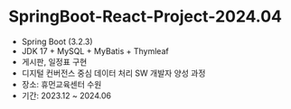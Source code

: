 # SpringBoot-React-Project-2024.04
- Spring Boot (3.2.3)
- JDK 17 + MySQL + MyBatis + Thymleaf
- 게시판, 일정표 구현
- 디지털 컨버전스 중심 데이터 처리 SW 개발자 양성 과정
- 장소: 휴먼교육센터 수원
- 기간: 2023.12 ~ 2024.06

